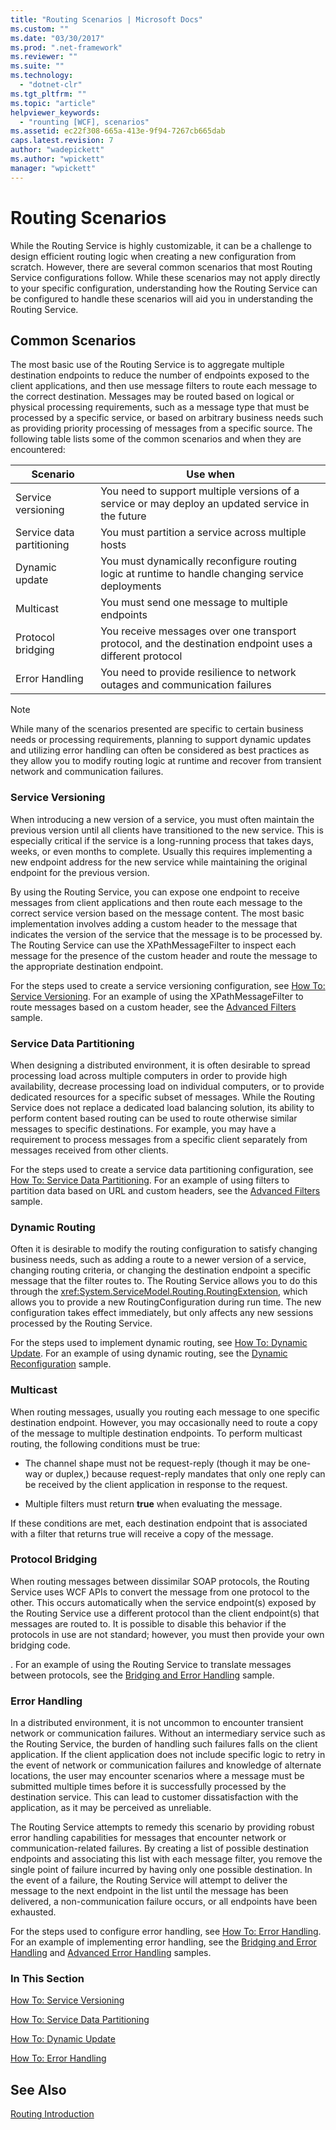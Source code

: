 ```yaml
---
title: "Routing Scenarios | Microsoft Docs"
ms.custom: ""
ms.date: "03/30/2017"
ms.prod: ".net-framework"
ms.reviewer: ""
ms.suite: ""
ms.technology: 
  - "dotnet-clr"
ms.tgt_pltfrm: ""
ms.topic: "article"
helpviewer_keywords: 
  - "rounting [WCF], scenarios"
ms.assetid: ec22f308-665a-413e-9f94-7267cb665dab
caps.latest.revision: 7
author: "wadepickett"
ms.author: "wpickett"
manager: "wpickett"
---
```

# Routing Scenarios
While the Routing Service is highly customizable, it can be a challenge to design efficient routing logic when creating a new configuration from scratch.  However, there are several common scenarios that most Routing Service configurations follow. While these scenarios may not apply directly to your specific configuration, understanding how the Routing Service can be configured to handle these scenarios will aid you in understanding the Routing Service.  
  
## Common Scenarios  
 The most basic use of the Routing Service is to aggregate multiple destination endpoints to reduce the number of endpoints exposed to the client applications, and then use message filters to route each message to the correct destination. Messages may be routed based on logical or physical processing requirements, such as a message type that must be processed by a specific service, or based on arbitrary business needs such as providing priority processing of messages from a specific source. The following table lists some of the common scenarios and when they are encountered:  
  
|Scenario|Use when|  
|--------------|--------------|  
|Service versioning|You need to support multiple versions of a service or may deploy an updated service in the future|  
|Service data partitioning|You must partition a service across multiple hosts|  
|Dynamic update|You must dynamically reconfigure routing logic at runtime to handle changing service deployments|  
|Multicast|You must send one message to multiple endpoints|  
|Protocol bridging|You receive messages over one transport protocol, and the destination endpoint uses a different protocol|  
|Error Handling|You need to provide resilience to network outages and communication failures|  
  
> [!NOTE]
>  While many of the scenarios presented are specific to certain business needs or processing requirements, planning to support dynamic updates and utilizing error handling can often be considered as best practices as they allow you to modify routing logic at runtime and recover from transient network and communication failures.  
  
### Service Versioning  
 When introducing a new version of a service, you must often maintain the previous version until all clients have transitioned to the new service. This is especially critical if the service is a long-running process that takes days, weeks, or even months to complete. Usually this requires implementing a new endpoint address for the new service while maintaining the original endpoint for the previous version.  
  
 By using the Routing Service, you can expose one endpoint to receive messages from client applications and then route each message to the correct service version based on the message content. The most basic implementation involves adding a custom header to the message that indicates the version of the service that the message is to be processed by. The Routing Service can use the XPathMessageFilter to inspect each message for the presence of the custom header and route the message to the appropriate destination endpoint.  
  
 For the steps used to create a service versioning configuration, see [How To: Service Versioning](../../../../docs/framework/wcf/feature-details/how-to-service-versioning.md). For an example of using the XPathMessageFilter to route messages based on a custom header, see the [Advanced Filters](../../../../docs/framework/wcf/samples/advanced-filters.md) sample.  
  
### Service Data Partitioning  
 When designing a distributed environment, it is often desirable to spread processing load across multiple computers in order to provide high availability, decrease processing load on individual computers, or to provide dedicated resources for a specific subset of messages. While the Routing Service does not replace a dedicated load balancing solution, its ability to perform content based routing can be used to route otherwise similar messages to specific destinations. For example, you may have a requirement to process messages from a specific client separately from messages received from other clients.  
  
 For the steps used to create a service data partitioning configuration, see [How To: Service Data Partitioning](../../../../docs/framework/wcf/feature-details/how-to-service-data-partitioning.md). For an example of using filters to partition data based on URL and custom headers, see the [Advanced Filters](../../../../docs/framework/wcf/samples/advanced-filters.md) sample.  
  
### Dynamic Routing  
 Often it is desirable to modify the routing configuration to satisfy changing business needs, such as adding a route to a newer version of a service, changing routing criteria, or changing the destination endpoint a specific message that the filter routes to. The Routing Service allows you to do this through the <xref:System.ServiceModel.Routing.RoutingExtension>, which allows you to provide a new RoutingConfiguration during run time. The new configuration takes effect immediately, but only affects any new sessions processed by the Routing Service.  
  
 For the steps used to implement dynamic routing, see [How To: Dynamic Update](../../../../docs/framework/wcf/feature-details/how-to-dynamic-update.md). For an example of using dynamic routing, see the [Dynamic Reconfiguration](../../../../docs/framework/wcf/samples/dynamic-reconfiguration.md) sample.  
  
### Multicast  
 When routing messages, usually you routing each message to one specific destination endpoint.  However, you may occasionally need to route a copy of the message to multiple destination endpoints. To perform multicast routing, the following conditions must be true:  
  
-   The channel shape must not be request-reply (though it may be one-way or duplex,) because request-reply mandates that only one reply can be received by the client application in response to the request.  
  
-   Multiple filters must return **true** when evaluating the message.  
  
 If these conditions are met, each destination endpoint that is associated with a filter that returns true will receive a copy of the message.  
  
### Protocol Bridging  
 When routing messages between dissimilar SOAP protocols, the Routing Service uses WCF APIs to convert the message from one protocol to the other. This occurs automatically when the service endpoint(s) exposed by the Routing Service use a different protocol than the client endpoint(s) that messages are routed to. It is possible to disable this behavior if the protocols in use are not standard; however, you must then provide your own bridging code.  
  
 . For an example of using the Routing Service to translate messages between protocols, see the [Bridging and Error Handling](../../../../docs/framework/wcf/samples/bridging-and-error-handling.md) sample.  
  
### Error Handling  
 In a distributed environment, it is not uncommon to encounter transient network or communication failures. Without an intermediary service such as the Routing Service, the burden of handling such failures falls on the client application. If the client application does not include specific logic to retry in the event of network or communication failures and knowledge of alternate locations, the user may encounter scenarios where a message must be submitted multiple times before it is successfully processed by the destination service. This can lead to customer dissatisfaction with the application, as it may be perceived as unreliable.  
  
 The Routing Service attempts to remedy this scenario by providing robust error handling capabilities for messages that encounter network or communication-related failures. By creating a list of possible destination endpoints and associating this list with each message filter, you remove the single point of failure incurred by having only one possible destination. In the event of a failure, the Routing Service will attempt to deliver the message to the next endpoint in the list until the message has been delivered, a non-communication failure occurs, or all endpoints have been exhausted.  
  
 For the steps used to configure error handling, see [How To: Error Handling](../../../../docs/framework/wcf/feature-details/how-to-error-handling.md). For an example of implementing error handling, see the [Bridging and Error Handling](../../../../docs/framework/wcf/samples/bridging-and-error-handling.md) and [Advanced Error Handling](../../../../docs/framework/wcf/samples/advanced-error-handling.md) samples.  
  
### In This Section  
 [How To: Service Versioning](../../../../docs/framework/wcf/feature-details/how-to-service-versioning.md)  
  
 [How To: Service Data Partitioning](../../../../docs/framework/wcf/feature-details/how-to-service-data-partitioning.md)  
  
 [How To: Dynamic Update](../../../../docs/framework/wcf/feature-details/how-to-dynamic-update.md)  
  
 [How To: Error Handling](../../../../docs/framework/wcf/feature-details/how-to-error-handling.md)  
  
## See Also  
 [Routing Introduction](../../../../docs/framework/wcf/feature-details/routing-introduction.md)